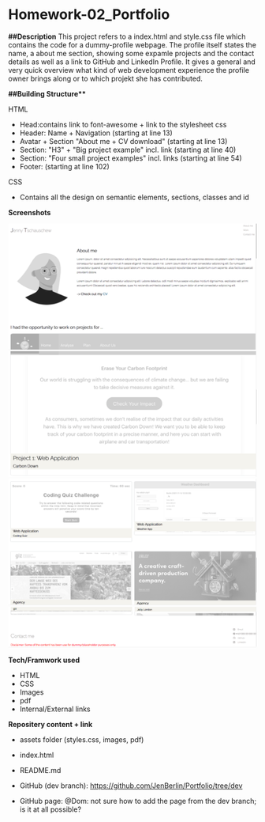 # Homework-02_Portfolio

**##Description**
This project refers to a index.html and style.css file which contains the code for a dummy-profile webpage. The profile itself states the name, a about me section, showing some expamle projects and the contact details as well as a link to GitHub and LinkedIn Profile. It gives a general and very quick overview what kind of web development experience the profile owner brings along or to which projekt she has contributed.

**##Building Structure\*\***

HTML

- Head:contains link to font-awesome + link to the stylesheet css
- Header: Name + Navigation (starting at line 13)
- Avatar + Section "About me + CV download" (starting at line 13)
- Section: "H3" + "Big project example" incl. link (starting at line 40)
- Section: "Four small project examples" incl. links (starting at line 54)
- Footer: (starting at line 102)

CSS

- Contains all the design on semantic elements, sections, classes and id

**Screenshots**

![Getting Started](./assets/css/screenshots/ScreenShot_1.png)
![Getting Started](./assets/css/screenshots/ScreenShot_2.png)
![Getting Started](./assets/css/screenshots/ScreenShot_3.png)
![Getting Started](./assets/css/screenshots/ScreenShot_4.png)

**Tech/Framwork used**

- HTML
- CSS
- Images
- pdf
- Internal/External links

**Repositery content + link**

- assets folder (styles.css, images, pdf)
- index.html
- README.md

- GitHub (dev branch): https://github.com/JenBerlin/Portfolio/tree/dev
- GitHub page: @Dom: not sure how to add the page from the dev branch; is it at all possible?
